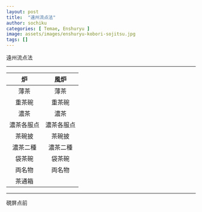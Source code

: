```yaml
---
layout: post
title:  "遠州流点法"
author: sochiku
categories: [ Temae, Enshuryu ]
image: assets/images/enshuryu-kobori-sojitsu.jpg
tags: []
---
```


遠州流点法

----

| 炉         | 風炉       |
|:----------:|:---------:|
| 薄茶       | 薄茶       |
| 重茶碗     | 重茶碗     |
| 濃茶       | 濃茶      |
| 濃茶各服点 | 濃茶各服点 |
| 茶碗披     | 茶碗披     |
| 濃茶二種   | 濃茶二種   |
| 袋茶碗     | 袋茶碗     |
| 両名物     | 両名物     |
| 茶通箱     |           |

----

硯屏点前
